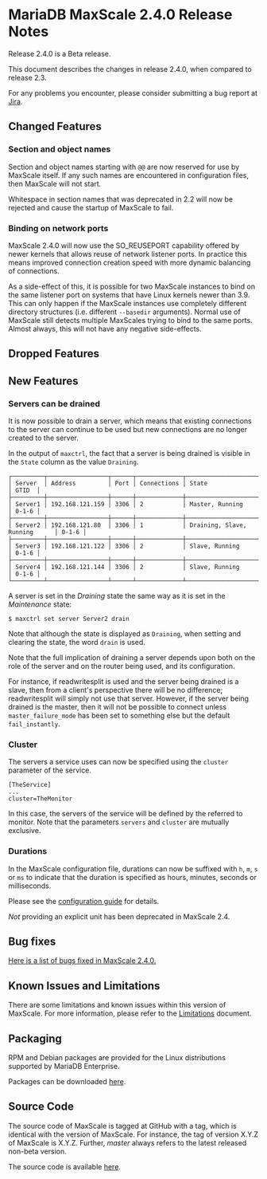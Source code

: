 # MariaDB MaxScale 2.4.0 Release Notes

Release 2.4.0 is a Beta release.

This document describes the changes in release 2.4.0, when compared to
release 2.3.

For any problems you encounter, please consider submitting a bug
report at [Jira](https://jira.mariadb.org).

## Changed Features

### Section and object names

Section and object names starting with `@@` are now reserved for
use by MaxScale itself. If any such names are encountered in
configuration files, then MaxScale will not start.

Whitespace in section names that was deprecated in 2.2 will now be
rejected and cause the startup of MaxScale to fail.

### Binding on network ports

MaxScale 2.4.0 will now use the SO_REUSEPORT capability offered by newer kernels
that allows reuse of network listener ports. In practice this means improved
connection creation speed with more dynamic balancing of connections.

As a side-effect of this, it is possible for two MaxScale instances to bind on
the same listener port on systems that have Linux kernels newer than 3.9. This
can only happen if the MaxScale instances use completely different directory
structures (i.e. different `--basedir` arguments). Normal use of MaxScale still
detects multiple MaxScales trying to bind to the same ports. Almost always, this
will not have any negative side-effects.

## Dropped Features

## New Features

### Servers can be drained

It is now possible to drain a server, which means that existing
connections to the server can continue to be used but new connections
are no longer created to the server.

In the output of `maxctrl`, the fact that a server is being drained
is visible in the `State` column as the value `Draining`.
```
┌─────────┬─────────────────┬──────┬─────────────┬───────────────────────────────┬───────┐
│ Server  │ Address         │ Port │ Connections │ State                         │ GTID  │
├─────────┼─────────────────┼──────┼─────────────┼───────────────────────────────┼───────┤
│ Server1 │ 192.168.121.159 │ 3306 │ 2           │ Master, Running               │ 0-1-6 │
├─────────┼─────────────────┼──────┼─────────────┼───────────────────────────────┼───────┤
│ Server2 │ 192.168.121.80  │ 3306 │ 1           │ Draining, Slave, Running      │ 0-1-6 │
├─────────┼─────────────────┼──────┼─────────────┼───────────────────────────────┼───────┤
│ Server3 │ 192.168.121.122 │ 3306 │ 2           │ Slave, Running                │ 0-1-6 │
├─────────┼─────────────────┼──────┼─────────────┼───────────────────────────────┼───────┤
│ Server4 │ 192.168.121.144 │ 3306 │ 2           │ Slave, Running                │ 0-1-6 │
└─────────┴─────────────────┴──────┴─────────────┴───────────────────────────────┴───────┘
```
A server is set in the _Draining_ state the same way as it is
set in the _Maintenance_ state:
```
$ maxctrl set server Server2 drain
```
Note that although the state is displayed as `Draining`, when setting
and clearing the state, the word `drain` is used.

Note that the full implication of draining a server depends upon
both on the role of the server and on the router being used, and its
configuration.

For instance, if readwritesplit is used and the server being drained
is a slave, then from a client's perspective there will be no difference;
readwritesplit will simply not use that server. However, if the server
being drained is the master, then it will not be possible to connect
unless `master_failure_mode` has been set to something else but the
default `fail_instantly`.

### Cluster

The servers a service uses can now be specified using the `cluster`
parameter of the service.
```
[TheService]
...
cluster=TheMonitor
```
In this case, the servers of the service will be defined by the
referred to monitor. Note that the parameters `servers` and `cluster`
are mutually exclusive.

### Durations

In the MaxScale configuration file, durations can now be suffixed with
`h`, `m`, `s` or `ms` to indicate that the duration is specified as
hours, minutes, seconds or milliseconds.

Please see the
[configuration guide](../Getting-Started/Configuration-Guide.md#durations)
for details.

_Not_ providing an explicit unit has been deprecated in MaxScale 2.4.

## Bug fixes

[Here is a list of bugs fixed in MaxScale 2.4.0.](https://jira.mariadb.org/issues/?jql=project%20%3D%20MXS%20AND%20issuetype%20%3D%20Bug%20AND%20status%20%3D%20Closed%20AND%20fixVersion%20%3D%202.4.0)

## Known Issues and Limitations

There are some limitations and known issues within this version of MaxScale.
For more information, please refer to the [Limitations](../About/Limitations.md) document.

## Packaging

RPM and Debian packages are provided for the Linux distributions supported
by MariaDB Enterprise.

Packages can be downloaded [here](https://mariadb.com/resources/downloads).

## Source Code

The source code of MaxScale is tagged at GitHub with a tag, which is identical
with the version of MaxScale. For instance, the tag of version X.Y.Z of MaxScale
is X.Y.Z. Further, *master* always refers to the latest released non-beta version.

The source code is available [here](https://github.com/mariadb-corporation/MaxScale).

